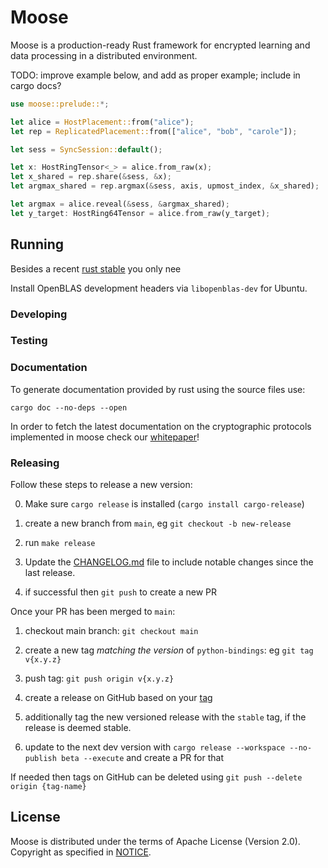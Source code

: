 # Moose

Moose is a production-ready Rust framework for encrypted learning and data processing in a distributed environment.

TODO: improve example below, and add as proper example; include in cargo docs?

```rust
use moose::prelude::*;

let alice = HostPlacement::from("alice");
let rep = ReplicatedPlacement::from(["alice", "bob", "carole"]);

let sess = SyncSession::default();

let x: HostRingTensor<_> = alice.from_raw(x);
let x_shared = rep.share(&sess, &x);
let argmax_shared = rep.argmax(&sess, axis, upmost_index, &x_shared);

let argmax = alice.reveal(&sess, &argmax_shared);
let y_target: HostRing64Tensor = alice.from_raw(y_target);
```

## Running

Besides a recent [rust stable](https://rust-lang.github.io/rustup/concepts/channels.html) you only nee

Install OpenBLAS development headers via `libopenblas-dev` for Ubuntu.

### Developing

### Testing

### Documentation

To generate documentation provided by rust using the source files use:

```
cargo doc --no-deps --open
```

In order to fetch the latest documentation on the cryptographic protocols implemented in moose
check our [whitepaper](https://github.com/tf-encrypted/moose-whitepaper)!

### Releasing

Follow these steps to release a new version:

0. Make sure `cargo release` is installed (`cargo install cargo-release`)

1. create a new branch from `main`, eg `git checkout -b new-release`

2. run `make release`

3. Update the [CHANGELOG.md](CHANGELOG.md) file to include notable changes since the last release.

4. if successful then `git push` to create a new PR

Once your PR has been merged to `main`:

1. checkout main branch: `git checkout main`

2. create a new tag *matching the version* of `python-bindings`: eg `git tag v{x.y.z}`

3. push tag: `git push origin v{x.y.z}`

4. create a release on GitHub based on your [tag](https://github.com/tf-encrypted/runtime/tags)

5. additionally tag the new versioned release with the `stable` tag, if the release is deemed stable.

6. update to the next dev version with `cargo release --workspace --no-publish beta --execute` and create a PR for that

If needed then tags on GitHub can be deleted using `git push --delete origin {tag-name}`

## License

Moose is distributed under the terms of Apache License (Version 2.0). Copyright as specified in [NOTICE](../NOTICE).

